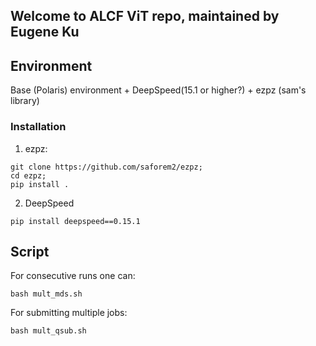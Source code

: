 ## Welcome to ALCF ViT repo, maintained by Eugene Ku

## Environment
Base (Polaris) environment + DeepSpeed(15.1 or higher?) + ezpz (sam's library)

### Installation
1. ezpz:
```
git clone https://github.com/saforem2/ezpz;
cd ezpz;
pip install .
```

2. DeepSpeed
```
pip install deepspeed==0.15.1
```

## Script
For consecutive runs one can:
```
bash mult_mds.sh
```

For submitting multiple jobs:
```
bash mult_qsub.sh
```
